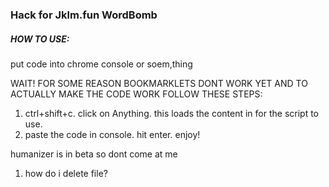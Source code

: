 ### Hack for Jklm.fun WordBomb

##### HOW TO USE:

put code into chrome console or soem,thing

WAIT!
FOR SOME REASON BOOKMARKLETS DONT WORK YET AND TO ACTUALLY MAKE THE CODE WORK FOLLOW THESE STEPS:
1. ctrl+shift+c. click on Anything. this loads the content in for the script to use.
2. paste the code in console. hit enter. enjoy!

humanizer is in beta so dont come at me
1. how do i delete file?
